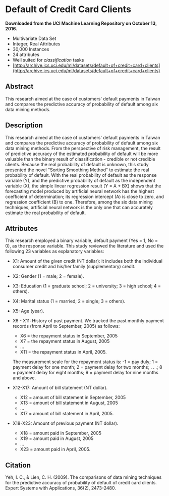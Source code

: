 # Default of Credit Card Clients

**Downloaded from the UCI Machine Learning Repository on October 13, 2016.**

- Multivariate Data Set
- Integer, Real Attributes
- 30,000 Instances
- 24 attributes
- Well suited for _classification_ tasks
- [http://archive.ics.uci.edu/ml/datasets/default+of+credit+card+clients](http://archive.ics.uci.edu/ml/datasets/default+of+credit+card+clients)

## Abstract

This research aimed at the case of customers' default payments in Taiwan and compares the predictive accuracy of probability of default among six data mining methods.

## Description

This research aimed at the case of customers' default payments in Taiwan and compares the predictive accuracy of probability of default among six data mining methods. From the perspective of risk management, the result of predictive accuracy of the estimated probability of default will be more valuable than the binary result of classification - credible or not credible clients. Because the real probability of default is unknown, this study presented the novel "Sorting Smoothing Method" to estimate the real probability of default. With the real probability of default as the response variable (Y), and the predictive probability of default as the independent variable (X), the simple linear regression result (Y = A + BX) shows that the forecasting model produced by artificial neural network has the highest coefficient of determination; its regression intercept (A) is close to zero, and regression coefficient (B) to one. Therefore, among the six data mining techniques, artificial neural network is the only one that can accurately estimate the real probability of default.

## Attributes

This research employed a binary variable, default payment (Yes = 1, No = 0), as the response variable. This study reviewed the literature and used the following 23 variables as explanatory variables:

- X1: Amount of the given credit (NT dollar): it includes both the individual consumer credit and his/her family (supplementary) credit.
- X2: Gender (1 = male; 2 = female).
- X3: Education (1 = graduate school; 2 = university; 3 = high school; 4 = others).
- X4: Marital status (1 = married; 2 = single; 3 = others).
- X5: Age (year).
- X6 - X11: History of past payment. We tracked the past monthly payment records (from April to September, 2005) as follows:

    - X6 = the repayment status in September, 2005
    - X7 = the repayment status in August, 2005
    - &hellip;
    - X11 = the repayment status in April, 2005.

    The measurement scale for the repayment status is: -1 = pay duly; 1 = payment delay for one month; 2 = payment delay for two months; . . .; 8 = payment delay for eight months; 9 = payment delay for nine months and above.

- X12-X17: Amount of bill statement (NT dollar).

    - X12 = amount of bill statement in September, 2005
    - X13 = amount of bill statement in August, 2005
    - &hellip;
    - X17 = amount of bill statement in April, 2005.

- X18-X23: Amount of previous payment (NT dollar).

    - X18 = amount paid in September, 2005
    - X19 = amount paid in August, 2005
    - &hellip;
    - X23 = amount paid in April, 2005.

## Citation

Yeh, I. C., & Lien, C. H. (2009). The comparisons of data mining techniques for the predictive accuracy of probability of default of credit card clients. Expert Systems with Applications, 36(2), 2473-2480.